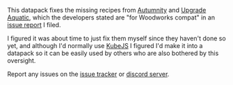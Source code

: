 This datapack fixes the missing recipes from [Autumnity](https://modrinth.com/mod/autumnity) and [Upgrade Aquatic](https://modrinth.com/mod/upgrade-aquatic), which the developers stated are "for Woodworks compat" in an [issue report](https://github.com/team-abnormals/upgrade-aquatic/issues/403) I filed.

I figured it was about time to just fix them myself since they haven't done so yet, and although I'd normally use [KubeJS](https://modrinth.com/mod/kubejs) I figured I'd make it into a datapack so it can be easily used by others who are also bothered by this oversight.

Report any issues on the [issue tracker](https://github.com/vizthex123/TeamAbnormalsFixer/issues) or [discord server](https://discord.com/NtwzA6X).